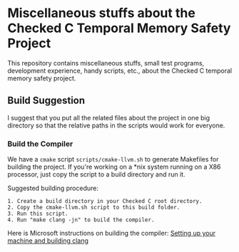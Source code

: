 # Miscellaneous stuffs about the Checked C Temporal Memory Safety Project

This repository contains miscellaneous stuffs, small test programs,
development experience, handy scripts, etc., about the Checked C
temporal memory safety project.

## Build Suggestion
I suggest that you put all the related files about the project in one
big directory so that the relative paths in the scripts would work
for everyone.

### Build the Compiler

We have a `cmake` script `scripts/cmake-llvm.sh` to generate Makefiles for
building the project. If you're working on a \*nix system running on a
X86 processor, just copy the script to a build directory and run it.

Suggested building procedure:
```
1. Create a build directory in your Checked C root directory.
2. Copy the cmake-llvm.sh script to this build folder.
3. Run this script.
4. Run "make clang -jn" to build the compiler.
```

Here is Microsoft instructions on building the compiler: [Setting up your
machine and building
clang](https://github.com/Microsoft/checkedc-clang/blob/master/docs/checkedc/Setup-and-Build.md)
